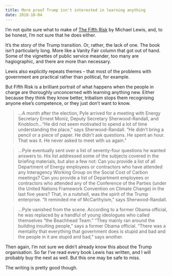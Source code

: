 ```yaml
---
title: More proof Trump isn't interested in learning anything
date: 2018-10-04
---
```


<!--kg-card-begin: html--><p>I&#8217;m not quite sure what to make of <a href="https://www.goodreads.com/book/show/40109421-the-fifth-risk" target="_blank" rel="noopener noreferrer">The Fifth Risk</a> by Michael Lewis, and, to be honest, I&#8217;m not sure that he does either.</p>
<p>It&#8217;s the story of the Trump transition. Or, rather, the lack of one. The book isn&#8217;t particularly long. More like a Vanity Fair column that got out of hand. Some of the vignettes of public service meander, too many are hagiographic, and there are more than necessary.</p>
<p>Lewis also explicitly repeats themes &#8211; that most of the problems with government are practical rather than political, for example.</p>
<p>But Fifth Risk is a brilliant portrait of what happens when the people in charge are thoroughly unconcerned with learning anything new. Either because they think they know better, tribalism stops them recognising anyone else&#8217;s competence, or they just don&#8217;t want to know.</p>
<blockquote><p> &#8230;A month after the election, Pyle arrived for a meeting with Energy Secretary Ernest Moniz, Deputy Secretary Sherwood-Randall, and Knobloch&#8230;“He did not seem motivated to spend a lot of time understanding the place,” says Sherwood-Randall. “He didn’t bring a pencil or a piece of paper. He didn’t ask questions. He spent an hour. That was it. He never asked to meet with us again.”</p>
</blockquote>
<p><!----></p>
<blockquote><p> &#8230;Pyle eventually sent over a list of seventy-four questions he wanted answers to. His list addressed some of the subjects covered in the briefing materials, but also a few not: Can you provide a list of all Department of Energy employees or contractors who have attended any Interagency Working Group on the Social Cost of Carbon meetings? Can you provide a list of Department employees or contractors who attended any of the Conference of the Parties (under the United Nations Framework Convention on Climate Change) in the last five years? That, in a nutshell, was the spirit of the Trump enterprise. “It reminded me of McCarthyism,” says Sherwood-Randall.</p>
</blockquote>
<p><!----></p>
<blockquote><p> &#8230;Pyle vanished from the scene. According to a former Obama official, he was replaced by a handful of young ideologues who called themselves “the Beachhead Team.” “They mainly ran around the building insulting people,” says a former Obama official. “There was a mentality that everything that government does is stupid and bad and the people in it are stupid and bad,” says another.</p>
</blockquote>
<p>Then again, I&#8217;m not sure we didn&#8217;t already know this about the Trump organisation. So far I&#8217;ve read every book Lewis has written, and I will probably buy the next as well. But this one may be safe to miss.</p>
<p>The writing is pretty good though.</p>
<!--kg-card-end: html-->